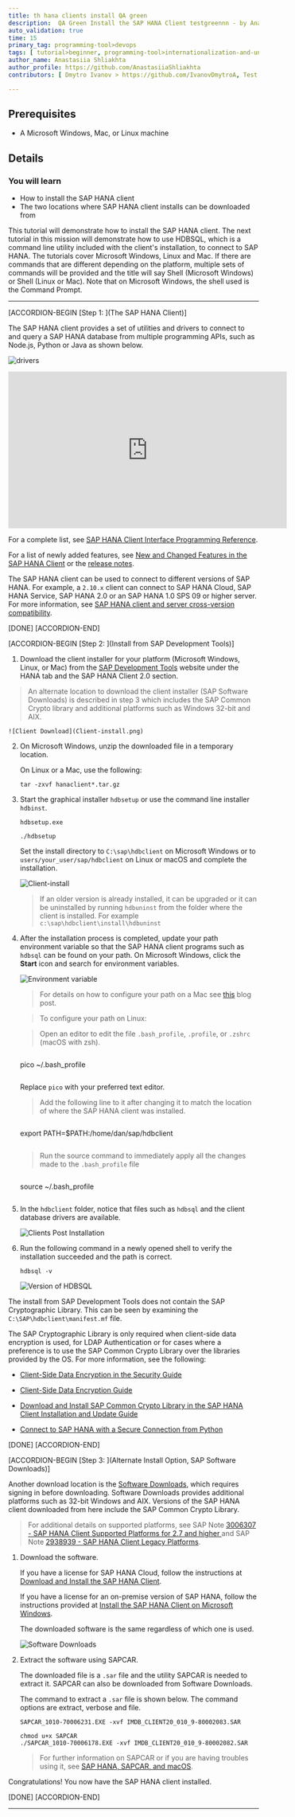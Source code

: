 ```yaml
---
title: th hana clients install QA green
description:  QA Green Install the SAP HANA Client testgreennn - by Ana Shliakhta. Learn about the multiple ways to install the SAP HANA client.
auto_validation: true
time: 15
primary_tag: programming-tool>devops
tags: [ tutorial>beginner, programming-tool>internationalization-and-unicode ]
author_name: Anastasiia Shliakhta
author_profile: https://github.com/AnastasiiaShliakhta
contributors: [ Dmytro Ivanov > https://github.com/IvanovDmytroA, Test Test > https://github.com/BigotryOps, Maksym Hornostai > https://github.com/maximilianone, Anastasiia Shliakhta > https://github.com/AnastasiiaShliakhta ]

---
```


## Prerequisites
 - A Microsoft Windows, Mac, or Linux machine

## Details
### You will learn
  - How to install the SAP HANA client
  - The two locations where SAP HANA client installs can be downloaded from

This tutorial will demonstrate how to install the SAP HANA client.  The next tutorial in this mission will demonstrate how to use HDBSQL, which is a command line utility included with the client's installation, to connect to SAP HANA.  The tutorials  cover Microsoft Windows, Linux and Mac.  If there are commands that are different depending on the platform, multiple sets of commands will be provided and the title will say Shell (Microsoft Windows) or Shell (Linux or Mac).  Note that on Microsoft Windows, the shell used is the Command Prompt.

---

[ACCORDION-BEGIN [Step 1: ](The SAP HANA Client)]

The SAP HANA client provides a set of utilities and drivers to connect to and query a SAP HANA database from multiple programming APIs, such as Node.js, Python or Java as shown below.  

![drivers](download-flat.png)
<iframe width="560" height="315" src=https://www.youtube.com/embed/do_UT5NqAO0 frameborder="0" allow="accelerometer; autoplay; encrypted-media; gyroscope; picture-in-picture" allowfullscreen></iframe> 

For a complete list, see [SAP HANA Client Interface Programming Reference](https://help.sap.com/viewer/f1b440ded6144a54ada97ff95dac7adf/latest/en-US).  

For a list of newly added features, see [New and Changed Features in the SAP HANA Client](https://help.sap.com/viewer/79ae9d3916b84356a89744c65793b924/latest/en-US) or the [release notes](https://launchpad.support.sap.com/#/notes/2941449).

The SAP HANA client can be used to connect to different versions of SAP HANA.  For example, a `2.10.x` client can connect to SAP HANA Cloud, SAP HANA Service, SAP HANA 2.0 or an SAP HANA 1.0 SPS 09 or higher server.  For more information, see [SAP HANA client and server cross-version compatibility](https://launchpad.support.sap.com/#/notes/0001906576).

[DONE]
[ACCORDION-END]

[ACCORDION-BEGIN [Step 2: ](Install from SAP Development Tools)]

1. Download the client installer for your platform (Microsoft Windows, Linux, or Mac) from the [SAP Development Tools](https://tools.hana.ondemand.com/#hanatools) website under the HANA tab and the SAP HANA Client 2.0 section.
>An alternate location to download the client installer (SAP Software Downloads) is described in step 3 which includes the SAP Common Crypto library and additional platforms such as Windows 32-bit and AIX.  

    ![Client Download](Client-install.png)

2. On Microsoft Windows, unzip the downloaded file in a temporary location.

    On Linux or a Mac, use the following:

    ```Shell (Linux or Mac)
    tar -zxvf hanaclient*.tar.gz
    ```  

3. Start the graphical installer `hdbsetup` or use the command line installer `hdbinst`.  

    ```Shell (Microsoft Windows)
    hdbsetup.exe
    ```

    ```Shell (Linux or Mac)
    ./hdbsetup
    ```  

    Set the install directory to `C:\sap\hdbclient` on Microsoft Windows or to `users/your_user/sap/hdbclient` on Linux or macOS and complete the installation.  

    ![Client-install](client-installer.png)

    > If an older version is already installed, it can be upgraded or it can be uninstalled by running `hdbuninst` from the folder where the client is installed.  For example `c:\sap\hdbclient\install\hdbuninst`

4. After the installation process is completed, update your path environment variable so that the SAP HANA client programs such as `hdbsql` can be found on your path.  On Microsoft Windows, click the **Start** icon and search for environment variables.

    ![Environment variable](env-variable.png)


    >For details on how to configure your path on a Mac see [this](https://blogs.sap.com/2020/04/03/quick-tip-how-to-add-hdbsql-to-a-path-on-macos/) blog post.

    >To configure your path on Linux:

    >Open an editor to edit the file `.bash_profile`, `.profile`, or `.zshrc` (macOS with zsh).

    >```Shell (Linux or Mac)
    pico ~/.bash_profile
    >```
    Replace `pico` with your preferred text editor.

    >Add the following line to it after changing it to match the location of where the SAP HANA client was installed.

    >```Shell (Linux or Mac)
    export PATH=$PATH:/home/dan/sap/hdbclient
    >```

    >Run the source command to immediately apply all the changes made to the `.bash_profile` file

    >```Shell (Linux or Mac)
    source ~/.bash_profile
    >```

5. In the `hdbclient` folder, notice that files such as `hdbsql` and the client database drivers are available.  

    ![Clients Post Installation](Clients-post-installation.png)


6. Run the following command in a newly opened shell to verify the installation succeeded and the path is correct.

    ```Shell
    hdbsql -v
    ```

    ![Version of HDBSQL](command-Prompt.png)


The install from  SAP Development Tools does not contain the SAP Cryptographic Library.  This can be seen by examining the `C:\SAP\hdbclient\manifest.mf` file.  

The SAP Cryptographic Library is only required when client-side data encryption is used, for LDAP Authentication or for cases where a preference is to use the SAP Common Crypto Library over the libraries provided by the OS.  For more information, see the following:  

  - [Client-Side Data Encryption in the Security Guide](https://help.sap.com/viewer/b3ee5778bc2e4a089d3299b82ec762a7/latest/en-US/d7dc0b57c68d442ebc2af3815d9ea11e.html)  

  - [Client-Side Data Encryption Guide](https://help.sap.com/viewer/a7bd9a05faca4d6f8d26b1848a00a578/latest/en-US/101498bb299745b586007fcac404a966.html)  

  - [Download and Install SAP Common Crypto Library in the SAP HANA Client Installation and Update Guide](https://help.sap.com/viewer/8e208b44c0784f028b948958ef1d05e7/latest/en-US/463d3ceeb7404eca8762dfe74e9cff62.html)  

  - [Connect to SAP HANA with a Secure Connection from Python](hana-python-secure-connection)

[DONE]
[ACCORDION-END]


[ACCORDION-BEGIN [Step 3: ](Alternate Install Option, SAP Software Downloads)]

Another download location is the [Software Downloads](https://support.sap.com/en/my-support/software-downloads.html), which requires signing in before downloading.  Software Downloads provides additional platforms such as 32-bit Windows and AIX.  Versions of the SAP HANA client downloaded from here include the SAP Common Crypto Library.

> For additional details on supported platforms, see SAP Note [3006307 - SAP HANA Client Supported Platforms for 2.7 and higher ](https://launchpad.support.sap.com/#/notes/3006307) and SAP Note [2938939 - SAP HANA Client Legacy Platforms](https://launchpad.support.sap.com/#/notes/2938939).

1. Download the software.  

    If you have a license for SAP HANA Cloud, follow the instructions at [Download and Install the SAP HANA Client](https://help.sap.com/viewer/db19c7071e5f4101837e23f06e576495/cloud/en-US/16155c86453943a5b62236535ecc7429.html).   

    If you have a license for an on-premise version of SAP HANA, follow the instructions provided at  [Install the SAP HANA Client on Microsoft Windows](https://help.sap.com/viewer/8e208b44c0784f028b948958ef1d05e7/latest/en-US/c5d4a5c3bb57101486b683177bee7725.html).   

    The downloaded software is the same regardless of which one is used.

    ![Software Downloads](softwareDownload.png)

2. Extract the software using SAPCAR.

    The downloaded file is a `.sar` file and the utility SAPCAR is needed to extract it.  SAPCAR can also be downloaded from Software Downloads.

    The command to extract a `.sar` file is shown below.  The command options are extract, verbose and file.

    ```Shell (Microsoft Windows Command Prompt)
    SAPCAR_1010-70006231.EXE -xvf IMDB_CLIENT20_010_9-80002083.SAR
    ```

    ```Shell (Linux or Mac)
    chmod u+x SAPCAR
    ./SAPCAR_1010-70006178.EXE -xvf IMDB_CLIENT20_010_9-80002082.SAR
    ```

    >For further information on SAPCAR or if you are having troubles using it, see [SAP HANA, SAPCAR, and macOS](https://blogs.sap.com/2020/03/18/sap-hana-sapcar-and-macos/).  

Congratulations! You now have the SAP HANA client installed.

[DONE]
[ACCORDION-END]

---